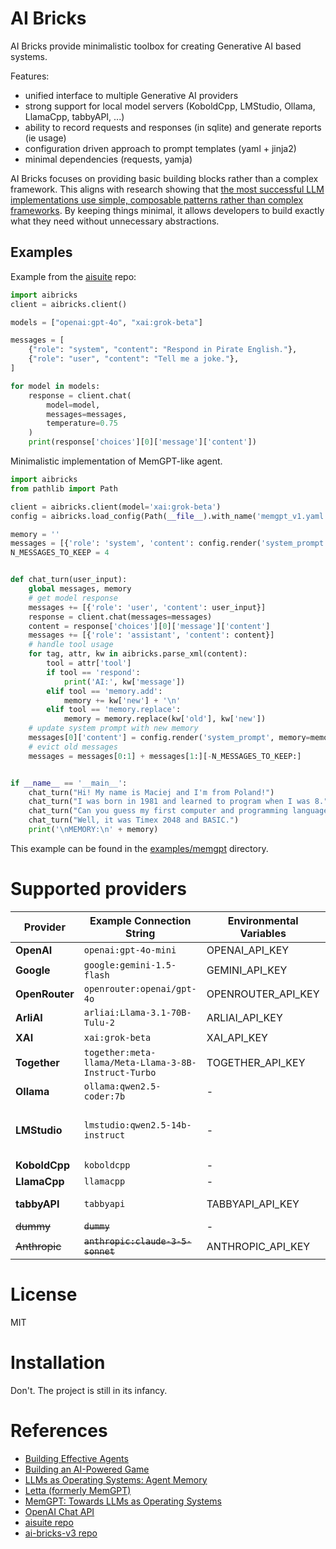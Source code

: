 # AI Bricks

AI Bricks provide minimalistic toolbox for creating Generative AI based systems.

Features:
- unified interface to multiple Generative AI providers
- strong support for local model servers (KoboldCpp, LMStudio, Ollama, LlamaCpp, tabbyAPI, ...)
- ability to record requests and responses (in sqlite) and generate reports (ie usage)
- configuration driven approach to prompt templates (yaml + jinja2)
- minimal dependencies (requests, yamja)

AI Bricks focuses on providing basic building blocks rather than a complex framework. This aligns with research showing that [the most successful LLM implementations use simple, composable patterns rather than complex frameworks](https://www.anthropic.com/research/building-effective-agents). By keeping things minimal, it allows developers to build exactly what they need without unnecessary abstractions.


## Examples

Example from the [aisuite](https://github.com/andrewyng/aisuite) repo:
```python
import aibricks
client = aibricks.client()

models = ["openai:gpt-4o", "xai:grok-beta"]

messages = [
    {"role": "system", "content": "Respond in Pirate English."},
    {"role": "user", "content": "Tell me a joke."},
]

for model in models:
    response = client.chat(
        model=model,
        messages=messages,
        temperature=0.75
    )
    print(response['choices'][0]['message']['content'])
```

Minimalistic implementation of MemGPT-like agent.
```python
import aibricks
from pathlib import Path

client = aibricks.client(model='xai:grok-beta')
config = aibricks.load_config(Path(__file__).with_name('memgpt_v1.yaml'))

memory = ''
messages = [{'role': 'system', 'content': config.render('system_prompt', memory=memory)}]
N_MESSAGES_TO_KEEP = 4


def chat_turn(user_input):
    global messages, memory
    # get model response
    messages += [{'role': 'user', 'content': user_input}]
    response = client.chat(messages=messages)
    content = response['choices'][0]['message']['content']
    messages += [{'role': 'assistant', 'content': content}]
    # handle tool usage
    for tag, attr, kw in aibricks.parse_xml(content):
        tool = attr['tool']
        if tool == 'respond':
            print('AI:', kw['message'])
        elif tool == 'memory.add':
            memory += kw['new'] + '\n'
        elif tool == 'memory.replace':
            memory = memory.replace(kw['old'], kw['new'])
    # update system prompt with new memory
    messages[0]['content'] = config.render('system_prompt', memory=memory)
    # evict old messages
    messages = messages[0:1] + messages[1:][-N_MESSAGES_TO_KEEP:]


if __name__ == '__main__':
    chat_turn("Hi! My name is Maciej and I'm from Poland!")
    chat_turn("I was born in 1981 and learned to program when I was 8.")
    chat_turn("Can you guess my first computer and programming language?")
    chat_turn("Well, it was Timex 2048 and BASIC.")
    print('\nMEMORY:\n' + memory)
```
This example can be found in the [examples/memgpt](examples/memgpt) directory.

# Supported providers

| Provider       | Example Connection String     | Environmental Variables  | Notes |
|----------------|-------------------------------|--------------------------|-------|
| **OpenAI**     | `openai:gpt-4o-mini`          | OPENAI_API_KEY           |       |
| **Google**     | `google:gemini-1.5-flash`     | GEMINI_API_KEY           |       |
| **OpenRouter** | `openrouter:openai/gpt-4o`    | OPENROUTER_API_KEY       |       |
| **ArliAI**     | `arliai:Llama-3.1-70B-Tulu-2` | ARLIAI_API_KEY           |       |
| **XAI**        | `xai:grok-beta`               | XAI_API_KEY              |       |
| **Together**   | `together:meta-llama/Meta-Llama-3-8B-Instruct-Turbo` | TOGETHER_API_KEY |  |
| **Ollama**     | `ollama:qwen2.5-coder:7b`     | -                        | GGUF  |
| **LMStudio**   | `lmstudio:qwen2.5-14b-instruct` | -                      | GGUF<br>dynamic model loading |
| **KoboldCpp**  | `koboldcpp`                   | -                        | GGUF  |
| **LlamaCpp**   | `llamacpp`                    | -                        | GGUF  |
| **tabbyAPI**   | `tabbyapi`                    | TABBYAPI_API_KEY         | EXL2, GPTQ |
| ~~dummy~~      | ~~`dummy`~~                   | -                        |       |
| ~~Anthropic~~  | ~~`anthropic:claude-3-5-sonnet`~~ | ANTHROPIC_API_KEY |       |


# License

MIT

# Installation

Don't. The project is still in its infancy.


# References

- [Building Effective Agents](https://www.anthropic.com/research/building-effective-agents)
- [Building an AI-Powered Game](https://learn.deeplearning.ai/courses/building-an-ai-powered-game)
- [LLMs as Operating Systems: Agent Memory](https://learn.deeplearning.ai/courses/llms-as-operating-systems-agent-memory)
- [Letta (formerly MemGPT)](https://github.com/letta-ai/letta)
- [MemGPT: Towards LLMs as Operating Systems](https://arxiv.org/abs/2310.08560)
- [OpenAI Chat API](https://platform.openai.com/docs/api-reference/chat)
- [aisuite repo](https://github.com/andrewyng/aisuite)
- [ai-bricks-v3 repo](https://github.com/mobarski/ai-bricks-v3)
